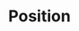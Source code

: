 ---
# Feel free to add content and custom Front Matter to this file.
# To modify the layout, see https://jekyllrb.com/docs/themes/#overriding-theme-defaults

pageID: position
category: "Positioning"
title: Position
description: Sets an element's position value.
syntax: 
  - data-h2-position="MEDIA(POSITION)"
notes:
examples:
---